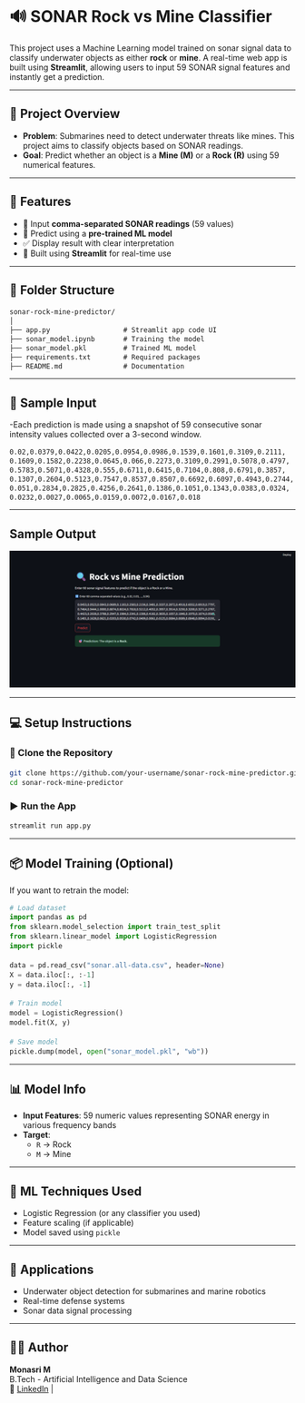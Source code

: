 
# 🔊 SONAR Rock vs Mine Classifier

This project uses a Machine Learning model trained on sonar signal data to classify underwater objects as either **rock** or **mine**. A real-time web app is built using **Streamlit**, allowing users to input 59 SONAR signal features and instantly get a prediction.

---

## 📌 Project Overview

- **Problem**: Submarines need to detect underwater threats like mines. This project aims to classify objects based on SONAR readings.
- **Goal**: Predict whether an object is a **Mine (M)** or a **Rock (R)** using 59 numerical features.

---

## 🚀 Features

- 🔢 Input **comma-separated SONAR readings** (59 values)
- 🤖 Predict using a **pre-trained ML model**
- ✅ Display result with clear interpretation
- 📱 Built using **Streamlit** for real-time use

---

## 📁 Folder Structure

```
sonar-rock-mine-predictor/
│
├── app.py                  # Streamlit app code UI
├── sonar_model.ipynb       # Training the model 
├── sonar_model.pkl         # Trained ML model
├── requirements.txt        # Required packages
├── README.md               # Documentation
```

---

## 🧪 Sample Input

-Each prediction is made using a snapshot of 59 consecutive sonar intensity values collected over a 3-second window.

```text
0.02,0.0379,0.0422,0.0205,0.0954,0.0986,0.1539,0.1601,0.3109,0.2111,
0.1609,0.1582,0.2238,0.0645,0.066,0.2273,0.3109,0.2991,0.5078,0.4797,
0.5783,0.5071,0.4328,0.555,0.6711,0.6415,0.7104,0.808,0.6791,0.3857,
0.1307,0.2604,0.5123,0.7547,0.8537,0.8507,0.6692,0.6097,0.4943,0.2744,
0.051,0.2834,0.2825,0.4256,0.2641,0.1386,0.1051,0.1343,0.0383,0.0324,
0.0232,0.0027,0.0065,0.0159,0.0072,0.0167,0.018
```

---

## Sample Output 

![Model Output](https://raw.githubusercontent.com/monasri001/underwater-mines-vs-rock-prediction-System/main/output%20image.png)

---

## 💻 Setup Instructions

### 🧬 Clone the Repository

```bash
git clone https://github.com/your-username/sonar-rock-mine-predictor.git
cd sonar-rock-mine-predictor
```

### ▶️ Run the App

```bash
streamlit run app.py
```

---

## 📦 Model Training (Optional)

If you want to retrain the model:

```python
# Load dataset
import pandas as pd
from sklearn.model_selection import train_test_split
from sklearn.linear_model import LogisticRegression
import pickle

data = pd.read_csv("sonar.all-data.csv", header=None)
X = data.iloc[:, :-1]
y = data.iloc[:, -1]

# Train model
model = LogisticRegression()
model.fit(X, y)

# Save model
pickle.dump(model, open("sonar_model.pkl", "wb"))
```

---

## 📊 Model Info

- **Input Features**: 59 numeric values representing SONAR energy in various frequency bands
- **Target**:
  - `R` → Rock
  - `M` → Mine

---

## 🧠 ML Techniques Used

- Logistic Regression (or any classifier you used)
- Feature scaling (if applicable)
- Model saved using `pickle`

---

## 📌 Applications

- Underwater object detection for submarines and marine robotics
- Real-time defense systems
- Sonar data signal processing

---

## 👩‍💻 Author

**Monasri M**  
B.Tech - Artificial Intelligence and Data Science  
🔗 [LinkedIn](https://www.linkedin.com/) |
